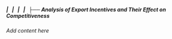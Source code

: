##### |   |   |   |   ├── Analysis of Export Incentives and Their Effect on Competitiveness

*Add content here*
